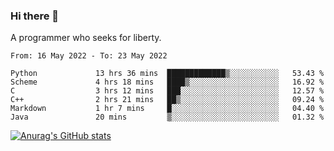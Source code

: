 ### Hi there 👋

<!--
**shejialuo/shejialuo** is a ✨ _special_ ✨ repository because its `README.md` (this file) appears on your GitHub profile.

Here are some ideas to get you started:

- 🔭 I’m currently working on ...
- 🌱 I’m currently learning ...
- 👯 I’m looking to collaborate on ...
- 🤔 I’m looking for help with ...
- 💬 Ask me about ...
- 📫 How to reach me: ...
- 😄 Pronouns: ...
- ⚡ Fun fact: ...
-->

A programmer who seeks for liberty.

<!--START_SECTION:waka-->

```text
From: 16 May 2022 - To: 23 May 2022

Python             13 hrs 36 mins  █████████████▒░░░░░░░░░░░   53.43 %
Scheme             4 hrs 18 mins   ████▒░░░░░░░░░░░░░░░░░░░░   16.92 %
C                  3 hrs 12 mins   ███░░░░░░░░░░░░░░░░░░░░░░   12.57 %
C++                2 hrs 21 mins   ██▒░░░░░░░░░░░░░░░░░░░░░░   09.24 %
Markdown           1 hr 7 mins     █░░░░░░░░░░░░░░░░░░░░░░░░   04.40 %
Java               20 mins         ▒░░░░░░░░░░░░░░░░░░░░░░░░   01.32 %
```

<!--END_SECTION:waka-->

[![Anurag's GitHub stats](https://github-readme-stats.vercel.app/api?username=shejialuo&show_icons=true&theme=dracula)](https://github.com/anuraghazra/github-readme-stats)
